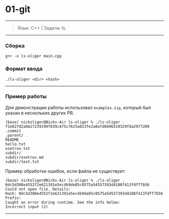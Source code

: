 # 01-git
---

> Язык: C++ | Задача: ls.

---
### Сборка
```shell
g++ -o ls-oliger main.cpp
```
### Формат ввода
```
./ls-oliger <dir> <hash>
```
---
### Пример работы

Для демонстрации работы использовал `examples.zip`, который был указан в нескольких других PR.

```shell
(base) nickoliger@Nicks-Air ls-oliger % ./ls-oliger . f2e827d2ab627239199f639c475c7625a013fe2a8afd6696519329fda2977209
.commit
.parent/
README
hello.txt
osetrov.txt
subdir/
subdir/osetrov.md
subdir/text.txt
```

Пример обработки ошибок, если файла не существует:
```shell
(base) nickoliger@Nicks-Air ls-oliger % ./ls-oliger . 0dc5d308e4552f2e621391e5ec4b9de85c0575a54557393d4108f413fdff7b56
Could not open file. Details:
Hash: 0dc5d308e4552f2e621391e5ec4b9de85c0575a54557393d4108f413fdff7b56
Prefix:
Caught an error during runtime. See the info below:
Incorrect input (2)
```
---